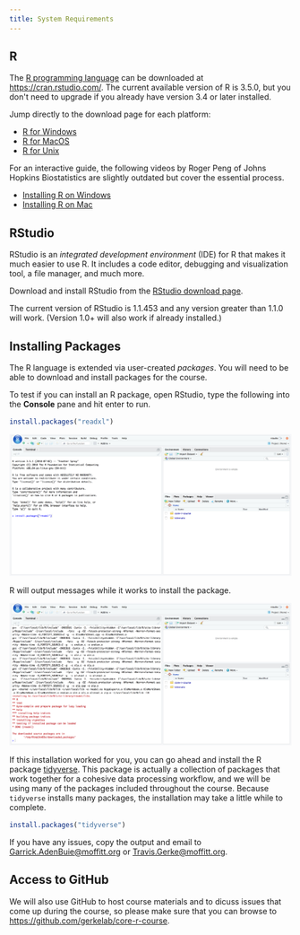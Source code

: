 ```yaml
---
title: System Requirements
---
```


## R

The [R programming language](https://www.r-project.org/) can be
downloaded at <https://cran.rstudio.com/>. The current available version
of R is 3.5.0, but you don't need to upgrade if you already have version 
3.4 or later installed.

Jump directly to the download page for each platform:

  - [R for Windows](https://cran.rstudio.com/bin/windows/base/)
  - [R for MacOS](https://cran.rstudio.com/bin/macosx/)
  - [R for Unix](https://cran.rstudio.com/bin/linux/)

For an interactive guide, the following videos by Roger Peng of Johns
Hopkins Biostatistics are slightly outdated but cover the essential
process.

  - [Installing R on Windows](https://youtu.be/watch?v=mfGFv-iB724)
  - [Installing R on Mac](http://youtu.be/Icawuhf0Yqo)

## RStudio

RStudio is an *integrated development environment* (IDE) for R that
makes it much easier to use R. It includes a code editor, debugging and
visualization tool, a file manager, and much more.

Download and install RStudio from the [RStudio download
page](https://www.rstudio.com/products/rstudio/download/#download).

The current version of RStudio is 1.1.453 and any version greater than
1.1.0 will work. (Version 1.0+ will also work if already installed.)

## Installing Packages

The R language is extended via user-created *packages*. You will need to
be able to download and install packages for the course.

To test if you can install an R package, open RStudio, type the
following into the **Console** pane and hit enter to run.

``` r
install.packages("readxl")
```

![Installing a package from the RStudio Console.](images/install-readxl-rstudio-1.png)

R will output messages while it works to install the package.

![The package has installed.](images/install-readxl-rstudio-2.png)

If this installation worked for you, you can go ahead and install the R package [tidyverse](https://tidyverse.org).
This package is actually a collection of packages that work together for a cohesive data processing workflow, and we will be using many of the packages included throughout the course.
Because `tidyverse` installs many packages, the installation may take a little while to complete.

```r
install.packages("tidyverse")
```

If you have any issues, copy the output and email to
<Garrick.AdenBuie@moffitt.org> or <Travis.Gerke@moffitt.org>.

## Access to GitHub

We will also use GitHub to host course materials and to dicuss issues
that come up during the course, so please make sure that you can browse
to <https://github.com/gerkelab/core-r-course>.
